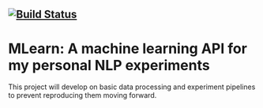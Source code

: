 [![Build Status](https://travis-ci.com/ZeerakW/MachineLearningAPI.svg?token=5q8ipi37nhoPMz7eekph&branch=staging)](https://travis-ci.com/ZeerakW/MachineLearningAPI)
------------

# MLearn: A machine learning API for my personal NLP experiments

This project will develop on basic data processing and experiment pipelines to prevent reproducing them moving forward.

